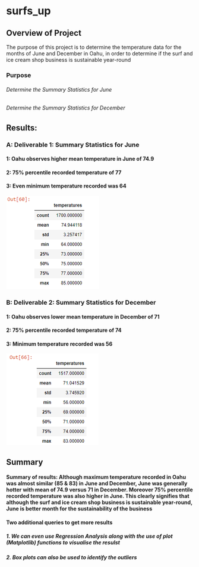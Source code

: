 # surfs_up

## Overview of Project
The purpose of this project is to determine the temperature data for the months of June and December in Oahu, in order to determine if the surf and ice cream shop business is sustainable year-round

### Purpose
###### Determine the Summary Statistics for June
###### Determine the Summary Statistics for December

## Results: 
### A: Deliverable 1: Summary Statistics for June
#### 1: Oahu observes higher mean temperature in June of 74.9 
#### 2: 75% percentile recorded temperature of 77
#### 3: Even minimum temperature recorded was 64

![alt text](https://github.com/vd1310/surfs_up/blob/main/June.PNG)

### B: Deliverable 2: Summary Statistics for December
#### 1: Oahu observes lower mean temperature in December of 71 
#### 2: 75% percentile recorded temperature of 74
#### 3: Minimum temperature recorded was 56

![alt text](https://github.com/vd1310/surfs_up/blob/main/December.PNG)


## Summary
#### Summary of results: Although maximum temperature recorded in Oahu was almost similar (85 & 83) in June and December, June was generally hotter with mean of 74.9 versus 71 in December. Moreover 75% percentile recorded temperature was also higher in June. This clearly signifies that although the surf and ice cream shop business is sustainable year-round, June is better month for the sustainability of the business

#### Two additional queries to get more results
##### 1. We can even use Regression Analysis along with the use of plot (Matplotlib) functions to visualise the resulst
##### 2. Box plots can also be used to identify the outliers
